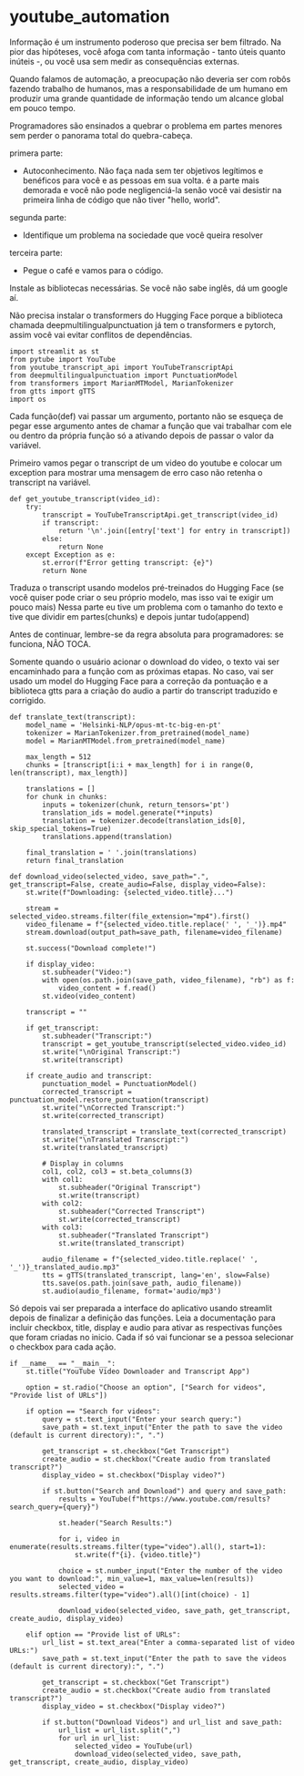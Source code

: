# youtube_automation

Informação é um instrumento poderoso que precisa ser bem filtrado. 
Na pior das hipóteses, você afoga com tanta informação - tanto úteis quanto inúteis -,
ou você usa sem medir as consequências externas.  

Quando falamos de automação, a preocupação não deveria ser com robôs fazendo trabalho de humanos,
mas a responsabilidade de um humano em produzir uma grande quantidade de informação tendo um alcance global em pouco tempo.

Programadores são ensinados a quebrar o problema em partes menores sem perder o panorama total do quebra-cabeça.

primera parte:
- Autoconhecimento. Não faça nada sem ter objetivos legítimos e benéficos para você e as pessoas em sua volta.
é a parte mais demorada e você não pode negligenciá-la senão você vai desistir na primeira linha de código que não tiver "hello, world".

segunda parte:
- Identifique um problema na sociedade que você queira resolver


terceira parte:
- Pegue o café e vamos para o código.




Instale as bibliotecas necessárias. Se você não sabe inglês, dá um google aí.

Não precisa instalar o transformers do Hugging Face porque a biblioteca chamada deepmultilingualpunctuation
já tem o transformers e pytorch, assim você vai evitar conflitos de dependências.




```
import streamlit as st
from pytube import YouTube
from youtube_transcript_api import YouTubeTranscriptApi
from deepmultilingualpunctuation import PunctuationModel
from transformers import MarianMTModel, MarianTokenizer
from gtts import gTTS
import os
```

Cada função(def) vai passar um argumento, portanto não se esqueça de pegar esse argumento antes de chamar a função 
que vai trabalhar com ele ou dentro da própria função só a ativando depois de passar o valor da variável.

Primeiro vamos pegar o transcript de um video do youtube e colocar um exception para mostrar uma mensagem de erro caso não retenha o transcript na variável.


```
def get_youtube_transcript(video_id):
    try:
        transcript = YouTubeTranscriptApi.get_transcript(video_id)
        if transcript:
            return '\n'.join([entry['text'] for entry in transcript])
        else:
            return None
    except Exception as e:
        st.error(f"Error getting transcript: {e}")
        return None
```

Traduza o transcript usando modelos pré-treinados do Hugging Face (se você quiser pode criar o seu próprio modelo, mas isso vai te exigir um pouco mais)
Nessa parte eu tive um problema com o tamanho do texto e tive que dividir em partes(chunks) e depois juntar tudo(append)

Antes de continuar, lembre-se da regra absoluta para programadores: se funciona, NÂO TOCA.

Somente quando o usuário acionar o download do video, o texto vai ser encaminhado para a função com as próximas etapas.
No caso, vai ser usado um model do Hugging Face para a correção da pontuação e a biblioteca gtts para a criação do audio a partir do transcript traduzido e corrigido.


```
def translate_text(transcript):
    model_name = 'Helsinki-NLP/opus-mt-tc-big-en-pt'
    tokenizer = MarianTokenizer.from_pretrained(model_name)
    model = MarianMTModel.from_pretrained(model_name)

    max_length = 512
    chunks = [transcript[i:i + max_length] for i in range(0, len(transcript), max_length)]

    translations = []
    for chunk in chunks:
        inputs = tokenizer(chunk, return_tensors='pt')
        translation_ids = model.generate(**inputs)
        translation = tokenizer.decode(translation_ids[0], skip_special_tokens=True)
        translations.append(translation)

    final_translation = ' '.join(translations)
    return final_translation
```


```
def download_video(selected_video, save_path=".", get_transcript=False, create_audio=False, display_video=False):
    st.write(f"Downloading: {selected_video.title}...")
    
    stream = selected_video.streams.filter(file_extension="mp4").first()
    video_filename = f"{selected_video.title.replace(' ', '_')}.mp4"
    stream.download(output_path=save_path, filename=video_filename)

    st.success("Download complete!")

    if display_video:
        st.subheader("Video:")
        with open(os.path.join(save_path, video_filename), "rb") as f:
            video_content = f.read()
        st.video(video_content)

    transcript = ""

    if get_transcript:
        st.subheader("Transcript:")
        transcript = get_youtube_transcript(selected_video.video_id)
        st.write("\nOriginal Transcript:")
        st.write(transcript)

    if create_audio and transcript:
        punctuation_model = PunctuationModel()
        corrected_transcript = punctuation_model.restore_punctuation(transcript)
        st.write("\nCorrected Transcript:")
        st.write(corrected_transcript)

        translated_transcript = translate_text(corrected_transcript)
        st.write("\nTranslated Transcript:")
        st.write(translated_transcript)

        # Display in columns
        col1, col2, col3 = st.beta_columns(3)
        with col1:
            st.subheader("Original Transcript")
            st.write(transcript)
        with col2:
            st.subheader("Corrected Transcript")
            st.write(corrected_transcript)
        with col3:
            st.subheader("Translated Transcript")
            st.write(translated_transcript)

        audio_filename = f"{selected_video.title.replace(' ', '_')}_translated_audio.mp3"
        tts = gTTS(translated_transcript, lang='en', slow=False)
        tts.save(os.path.join(save_path, audio_filename))
        st.audio(audio_filename, format='audio/mp3')
```


Só depois vai ser preparada a interface do aplicativo usando streamlit depois de finalizar a definição das funções.
Leia a documentação para incluir checkbox, title, display e audio para ativar as respectivas funções que foram criadas no inicio. 
Cada if só vai funcionar se a pessoa selecionar o checkbox para cada ação.


```
if __name__ == "__main__":
    st.title("YouTube Video Downloader and Transcript App")

    option = st.radio("Choose an option", ["Search for videos", "Provide list of URLs"])

    if option == "Search for videos":
        query = st.text_input("Enter your search query:")
        save_path = st.text_input("Enter the path to save the video (default is current directory):", ".")
        
        get_transcript = st.checkbox("Get Transcript")
        create_audio = st.checkbox("Create audio from translated transcript?")
        display_video = st.checkbox("Display video?")

        if st.button("Search and Download") and query and save_path:
            results = YouTube(f"https://www.youtube.com/results?search_query={query}")

            st.header("Search Results:")
            
            for i, video in enumerate(results.streams.filter(type="video").all(), start=1):
                st.write(f"{i}. {video.title}")

            choice = st.number_input("Enter the number of the video you want to download:", min_value=1, max_value=len(results))
            selected_video = results.streams.filter(type="video").all()[int(choice) - 1]

            download_video(selected_video, save_path, get_transcript, create_audio, display_video)

    elif option == "Provide list of URLs":
        url_list = st.text_area("Enter a comma-separated list of video URLs:")
        save_path = st.text_input("Enter the path to save the videos (default is current directory):", ".")
        
        get_transcript = st.checkbox("Get Transcript")
        create_audio = st.checkbox("Create audio from translated transcript?")
        display_video = st.checkbox("Display video?")

        if st.button("Download Videos") and url_list and save_path:
            url_list = url_list.split(",")
            for url in url_list:
                selected_video = YouTube(url)
                download_video(selected_video, save_path, get_transcript, create_audio, display_video)
```
